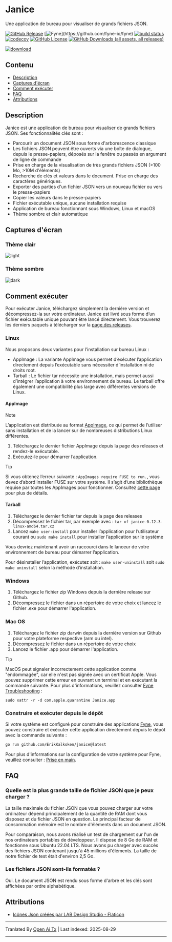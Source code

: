 # Janice

Une application de bureau pour visualiser de grands fichiers JSON.

[![GitHub Release](https://img.shields.io/github/v/release/ErikKalkoken/janice)](https://github.com/ErikKalkoken/janice)
[![Fyne](https://img.shields.io/badge/dynamic/regex?url=https%3A%2F%2Fgithub.com%2FErikKalkoken%2Fjanice%2Fblob%2Fmain%2Fgo.mod&search=fyne%5C.io%5C%2Ffyne%5C%2Fv2%20(v%5Cd*%5C.%5Cd*%5C.%5Cd*)&replace=%241&label=Fyne&cacheSeconds=https%3A%2F%2Fgithub.com%2Ffyne-io%2Ffyne)](https://github.com/fyne-io/fyne)
[![build status](https://github.com/ErikKalkoken/janice/actions/workflows/ci-cd.yml/badge.svg)](https://github.com/ErikKalkoken/janice/actions/workflows/ci-cd.yml)
[![codecov](https://codecov.io/gh/ErikKalkoken/janice/graph/badge.svg?token=nei6PLRXrD)](https://codecov.io/gh/ErikKalkoken/janice)
[![GitHub License](https://img.shields.io/github/license/ErikKalkoken/janice)](https://github.com/ErikKalkoken/janice)
[![GitHub Downloads (all assets, all releases)](https://img.shields.io/github/downloads/ErikKalkoken/janice/total)](https://github.com/ErikKalkoken/janice/releases)

[![download](https://github.com/user-attachments/assets/c8de336f-8c42-4501-86bb-dbc9c66db1f0)](https://github.com/ErikKalkoken/janice/releases/latest)

## Contenu

- [Description](#description)
- [Captures d'écran](#screenshots)
- [Comment exécuter](#how-to-run)
- [FAQ](#faq)
- [Attributions](#attributions)

## Description

Janice est une application de bureau pour visualiser de grands fichiers JSON. Ses fonctionnalités clés sont :

- Parcourir un document JSON sous forme d'arborescence classique
- Les fichiers JSON peuvent être ouverts via une boîte de dialogue, depuis le presse-papiers, déposés sur la fenêtre ou passés en argument de ligne de commande
- Prise en charge de la visualisation de très grands fichiers JSON (>100 Mo, >10M d'éléments)
- Recherche de clés et valeurs dans le document. Prise en charge des caractères génériques.
- Exporter des parties d'un fichier JSON vers un nouveau fichier ou vers le presse-papiers
- Copier les valeurs dans le presse-papiers
- Fichier exécutable unique, aucune installation requise
- Application de bureau fonctionnant sous Windows, Linux et macOS
- Thème sombre et clair automatique

## Captures d'écran

### Thème clair

![light](https://cdn.imgpile.com/f/0IrYBjJ_xl.png)

### Thème sombre

![dark](https://cdn.imgpile.com/f/bdQBc3q_xl.png)

## Comment exécuter

Pour exécuter Janice, téléchargez simplement la dernière version et décompressez-la sur votre ordinateur. Janice est livré sous forme d’un fichier exécutable unique pouvant être lancé directement. Vous trouverez les derniers paquets à télécharger sur la [page des releases](https://github.com/ErikKalkoken/janice/releases).

### Linux

Nous proposons deux variantes pour l’installation sur bureau Linux :

- AppImage : La variante AppImage vous permet d’exécuter l’application directement depuis l’exécutable sans nécessiter d’installation ni de droits root.
- Tarball : Le fichier tar nécessite une installation, mais permet aussi d’intégrer l’application à votre environnement de bureau. Le tarball offre également une compatibilité plus large avec différentes versions de Linux.

#### AppImage

> [!NOTE]
> L’application est distribuée au format [AppImage](https://appimage.org/), ce qui permet de l’utiliser sans installation et de la lancer sur de nombreuses distributions Linux différentes.

1. Téléchargez le dernier fichier AppImage depuis la page des releases et rendez-le exécutable.
1. Exécutez-le pour démarrer l’application.

> [!TIP]
> Si vous obtenez l’erreur suivante : `AppImages require FUSE to run.`, vous devez d’abord installer FUSE sur votre système. Il s’agit d’une bibliothèque requise par toutes les AppImages pour fonctionner. Consultez [cette page](https://docs.appimage.org/user-guide/troubleshooting/fuse.html#the-appimage-tells-me-it-needs-fuse-to-run) pour plus de détails.

#### Tarball

1. Téléchargez le dernier fichier tar depuis la page des releases
1. Décompressez le fichier tar, par exemple avec : `tar xf janice-0.12.3-linux-amd64.tar.xz`
1. Lancez `make user-install` pour installer l’application pour l’utilisateur courant ou `sudo make install` pour installer l’application sur le système

Vous devriez maintenant avoir un raccourci dans le lanceur de votre environnement de bureau pour démarrer l’application.

Pour désinstaller l’application, exécutez soit : `make user-uninstall` soit `sudo make uninstall` selon la méthode d’installation.

### Windows

1. Téléchargez le fichier zip Windows depuis la dernière release sur Github.
1. Décompressez le fichier dans un répertoire de votre choix et lancez le fichier .exe pour démarrer l'application.

### Mac OS

1. Téléchargez le fichier zip darwin depuis la dernière version sur Github pour votre plateforme respective (arm ou intel).
1. Décompressez le fichier dans un répertoire de votre choix
1. Lancez le fichier .app pour démarrer l'application.

> [!TIP]
> MacOS peut signaler incorrectement cette application comme "endommagée", car elle n'est pas signée avec un certificat Apple. Vous pouvez supprimer cette erreur en ouvrant un terminal et en exécutant la commande suivante. Pour plus d'informations, veuillez consulter [Fyne Troubleshooting](https://docs.fyne.io/faq/troubleshoot#distribution) :
>
> ```sudo xattr -r -d com.apple.quarantine Janice.app```

### Construire et exécuter depuis le dépôt

Si votre système est configuré pour construire des applications [Fyne](https://fyne.io/), vous pouvez construire et exécuter cette application directement depuis le dépôt avec la commande suivante :

```sh
go run github.com/ErikKalkoken/janice@latest
```

Pour plus d'informations sur la configuration de votre système pour Fyne, veuillez consulter : [Prise en main](https://docs.fyne.io/started/).

## FAQ

### Quelle est la plus grande taille de fichier JSON que je peux charger ?

La taille maximale du fichier JSON que vous pouvez charger sur votre ordinateur dépend principalement de la quantité de RAM dont vous disposez et du fichier JSON en question. Le principal facteur de consommation mémoire est le nombre d'éléments dans un document JSON.

Pour comparaison, nous avons réalisé un test de chargement sur l'un de nos ordinateurs portables de développeur. Il dispose de 8 Go de RAM et fonctionne sous Ubuntu 22.04 LTS. Nous avons pu charger avec succès des fichiers JSON contenant jusqu'à 45 millions d'éléments. La taille de notre fichier de test était d'environ 2,5 Go.

### Les fichiers JSON sont-ils formatés ?

Oui. Le document JSON est rendu sous forme d'arbre et les clés sont affichées par ordre alphabétique.

## Attributions

- [Icônes Json créées par LAB Design Studio - Flaticon](https://www.flaticon.com/free-icons/json)


---

Tranlated By [Open Ai Tx](https://github.com/OpenAiTx/OpenAiTx) | Last indexed: 2025-08-29

---